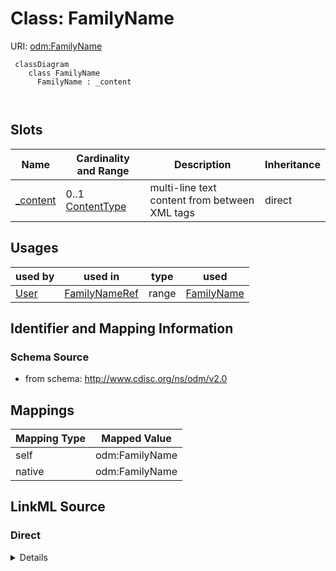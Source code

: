 # Class: FamilyName



URI: [odm:FamilyName](http://www.cdisc.org/ns/odm/v2.0/FamilyName)



```mermaid
 classDiagram
    class FamilyName
      FamilyName : _content
        
      
```




<!-- no inheritance hierarchy -->


## Slots

| Name | Cardinality and Range | Description | Inheritance |
| ---  | --- | --- | --- |
| [_content](_content.md) | 0..1 <br/> [ContentType](ContentType.md) | multi-line text content from between XML tags | direct |





## Usages

| used by | used in | type | used |
| ---  | --- | --- | --- |
| [User](User.md) | [FamilyNameRef](FamilyNameRef.md) | range | [FamilyName](FamilyName.md) |






## Identifier and Mapping Information







### Schema Source


* from schema: http://www.cdisc.org/ns/odm/v2.0





## Mappings

| Mapping Type | Mapped Value |
| ---  | ---  |
| self | odm:FamilyName |
| native | odm:FamilyName |





## LinkML Source

<!-- TODO: investigate https://stackoverflow.com/questions/37606292/how-to-create-tabbed-code-blocks-in-mkdocs-or-sphinx -->

### Direct

<details>
```yaml
name: FamilyName
from_schema: http://www.cdisc.org/ns/odm/v2.0
slots:
- _content
slot_usage:
  range:
    name: range
    id_prefixes:
    - text
class_uri: odm:FamilyName

```
</details>

### Induced

<details>
```yaml
name: FamilyName
from_schema: http://www.cdisc.org/ns/odm/v2.0
slot_usage:
  range:
    name: range
    id_prefixes:
    - text
attributes:
  name: _content
  description: multi-line text content from between XML tags
  from_schema: http://www.cdisc.org/ns/odm/v2.0
  rank: 1000
  alias: _content
  owner: FamilyName
  domain_of:
  - CheckValue
  - Code
  - WorkflowEnd
  - UserName
  - Prefix
  - Suffix
  - FullName
  - GivenName
  - FamilyName
  - StreetName
  - HouseNumber
  - City
  - StateProv
  - Country
  - PostalCode
  - OtherText
  - Meaning
  - LegalReason
  - DateTimeStamp
  - ReasonForChange
  - SourceID
  - FlagValue
  - FlagType
  - Value
  - TranslatedText
  range: _contentType
class_uri: odm:FamilyName

```
</details>